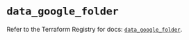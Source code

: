 # `data_google_folder`

Refer to the Terraform Registry for docs: [`data_google_folder`](https://registry.terraform.io/providers/hashicorp/google-beta/6.48.0/docs/data-sources/google_folder).

